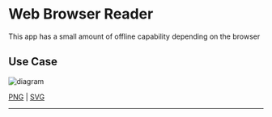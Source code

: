 # Web Browser Reader

This app has a small amount of offline capability depending on the browser

## Use Case

![diagram](browser.svg)

[PNG](browser.png) | [SVG](browser.svg)

---